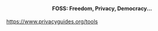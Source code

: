 <h4 align="center"> FOSS: Freedom, Privacy, Democracy... </h4>

https://www.privacyguides.org/tools
